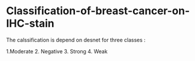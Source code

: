 # Classification-of-breast-cancer-on-IHC-stain

The calssification is depend on desnet for three classes : 

1.Moderate
2. Negative
3. Strong 
4. Weak

